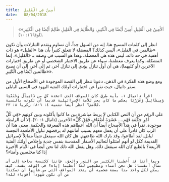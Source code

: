 ```yaml
---
title:  أَمِينٌ فِي الْقَلِيلِ
date:   08/04/2018
---
```


> <p></p>
> «اَلأَمِينُ فِي الْقَلِيلِ أَمِينٌ أَيْضًا فِي الْكَثِيرِ، وَالظَّالِمُ فِي الْقَلِيلِ ظَالِمٌ أَيْضًا فِي الْكَثِيرِ» (لوقا ١٦: ١٠).

انظر إلى كلمات المسيح هنا. إنه من السهل جداً، أن نساوم ونقدم التنازلات وأن نكون «ظالمين في القليل»، أليس كذلك؟ المعضلة لا تتعلق كثيراً بأن هذا «القليل» هو ذات أهمية في حد ذاته، ليس هذه هي المعضلة. وهذا هو السبب في وصفه بـ «القليل». إنما المشكلة، وكما يعرف معظمنا، سواء عن طريق الاختبار الشخصي أو عن طريق اختبارات الآخرين (أو كليهما)، هي أن أول تنازل يؤدي إلى تنازل آخر، ثم إلى آخر، إلى أن نصبح «ظالمين أَيْضًا فِي الْكَثِيرِ».

ومع وضع هذه الفكرة في الذهن، دعونا ننظر إلى القصة الموجودة في الأصحاح الأول من سفر دانيال، حيث نقرأ عن اختبارات أولئك الفتية اليهود في السبي البابلي.

`اقرأ دانيال ١. بأية طرق كان الموقف الذي اتخذه كل من دَانِيآلَ وَحَنَنْيَا وَمِيشَائِيلَ وَعَزَرْيَا يعكس ما كان يجب للأمة الإسرائيلية قديماً أن تكونه بالنسبة للأمم؟ انظر أيضاً تثنية ٤: ٦-٨؛ زكريا ٨: ٢٣.`

على الرغم من أن النص الكتابي لا يربط مباشرة بين ما كانوا يأكلونه وبين كونهم «فِي كُلِّ أَمْرِ حِكْمَةِ فَهْمٍ.... عَشَرَةَ أَضْعَافٍ فَوْقَ كُلِّ» الآخرين (دانيال ١: ٢٠)، إلا أن الرابطة موجودة. نقرأ في هذا الأصحاح أيضاً أن الله أعطاهم هذه المعرفة والحكمة. معنى هذا أن الرب كان قادراً على أن يعمل معهم بسبب أمانتهم له برفضهم تناول الأطعمة النجسة لبابل. لقد أطاعوا، وقد بارك الله طاعتهم. هل كان الله سيفعل شيئاً مماثلاً لإسرائيل القديمة ككل لو أنهم امتثلوا لتعاليم الأسفار المقدسة بنفس جدية وإخلاص أولئك الفتية الأربعة؟ بالطبع كان الله سيفعل ذلك. وهل يفعل الله ذلك لنا نحن أيضاً في الأيام الأخيرة إذا كنا مخلصين وأمناء؟

`وبما أننا قد أُعطينا الكثير من النور والحق، فإننا ككنيسة بحاجة إلى أن نسأل أنفسنا: هل نحن أمناء ومطيعين لما أعطينا إياه؟ في الوقت نفسه، كيف يمكن لكل واحد منا بصفة شخصية أن يتخذ المواقف التي من شأنها أن تمكننا من أن نكون شهوداً أقوياء لله؟ `